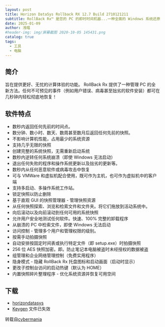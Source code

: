 ```yaml
---
layout: post
title: Horizon DataSys Rollback RX 12.7 Build 2710121211
subtitle: RollBack Rx™ 是您的 PC 的即时时间机器...一种全面的 Windows 系统还原解决方案，使用户和 IT 管理员能够在几秒钟内轻松地将其 PC 恢复到任何以前的状态！
date: 2025-01-09
author: 浅唱
#header-img: img/屏幕截图 2020-10-05 145431.png
catalog: true
tags:
  - 工具
  - 电脑
---
```


## 简介

旨在提供更好、无忧的计算体验的功能。
RollBack Rx 提供了一种管理 PC 的全新方法。任何不可预见的事件（例如用户错误、病毒甚至拙劣的软件安装）都可在几秒钟内轻松彻底地恢复！

## 软件特点

- 数秒内返回任何先前的时间点。
- 数分钟、数小时、数天、数周甚至数月后返回任何先前的快照。
- 不影响计算机性能，占用最少的系统资源
- 支持几乎无限的快照
- 创建完整的系统快照，无需重新启动系统
- 数秒内逆转任何系统崩溃（即使 Windows 无法启动）
- 退出任何失败的程序和操作系统更新以及拙劣的更新等。
- 数秒内从任何恶意软件或病毒攻击中恢复
- 可与 VMWare 和虚拟机配合使用，既可作为主机，也可作为虚拟机中的客户端
- 支持多启动、多操作系统工作站。
- 锁定快照以防止删除
- 基于直观 GUI 的快照管理器 - 管理快照资源
- 从任何快照探索、浏览和检索文件和文件夹。将它们拖放到活动系统中。
- 向后滚动以及向前滚动到任何可用的系统快照
- 允许用户安全地测试任何软件。快速、100% 完整的卸载程序
- 从崩溃的 PC 中检索文件，即使 Windows 无法启动
- 访问控制 - 管理多个用户和管理权限的级别。
- 按需手动拍摄快照
- 自动安排按固定时间表或执行特定文件（即 setup.exe）时拍摄快照
- 256 位 AES 快照加密。即。防止笔记本电脑被盗时未经授权的数据被盗
- 组管理和企业网络管理控制（免费实用程序）
- 隐身模式 - 隐藏 RollBack Rx 托盘图标和启动画面（启动时显示）
- 更改子控制台访问的启动热键（默认为 HOME）
- 内置快照碎片整理程序 - 优化系统资源并恢复可用空间

## 下载

- [horizondatasys](https://horizondatasys.com/downloads/RollBackRxPro12.zip)
- [Keygen](https://krakenfiles.com/view/VV9ATCDPHY/file.html) 文件已失效

转载自[cybermania](https://www.cybermania.ws/apps/horizon-datasys-rollback-rx/)
